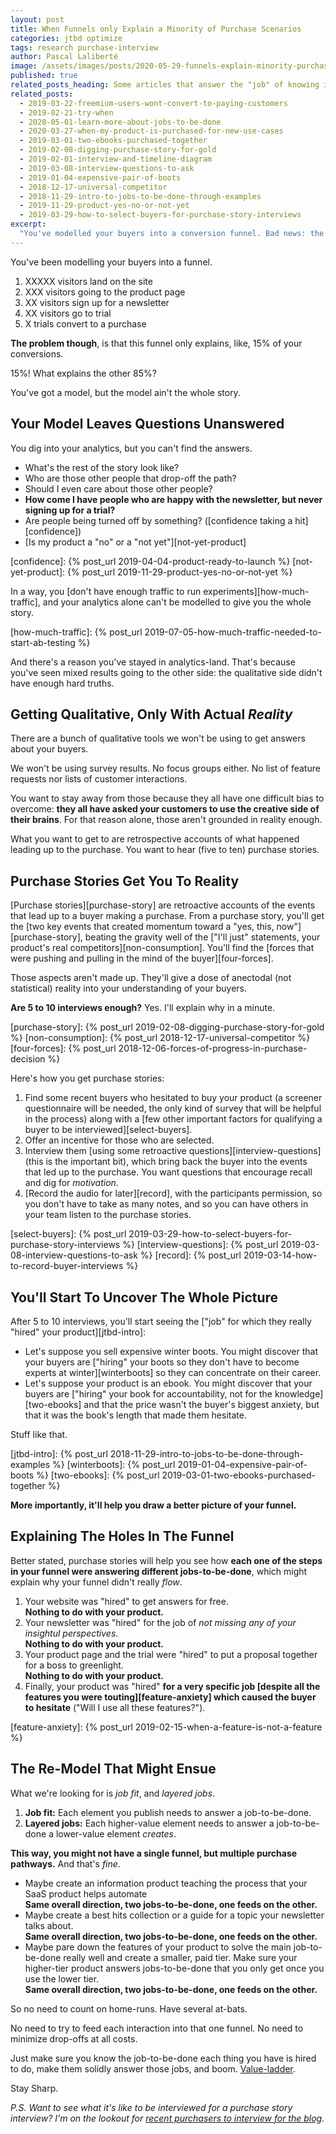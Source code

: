 ```yaml
---
layout: post
title: When Funnels only Explain a Minority of Purchase Scenarios
categories: jtbd optimize
tags: research purchase-interview
author: Pascal Laliberté
image: /assets/images/posts/2020-05-29-funnels-explain-minority-purchase-scenarios.jpg
published: true
related_posts_heading: Some articles that answer the "job" of knowing if this approach is legit
related_posts:
  - 2019-03-22-freemium-users-wont-convert-to-paying-customers
  - 2019-02-21-try-when
  - 2020-05-01-learn-more-about-jobs-to-be-done
  - 2020-03-27-when-my-product-is-purchased-for-new-use-cases
  - 2019-03-01-two-ebooks-purchased-together
  - 2019-02-08-digging-purchase-story-for-gold
  - 2019-02-01-interview-and-timeline-diagram
  - 2019-03-08-interview-questions-to-ask
  - 2019-01-04-expensive-pair-of-boots
  - 2018-12-17-universal-competitor
  - 2018-11-29-intro-to-jobs-to-be-done-through-examples
  - 2019-11-29-product-yes-no-or-not-yet
  - 2019-03-29-how-to-select-buyers-for-purchase-story-interviews
excerpt:
  "You've modelled your buyers into a conversion funnel. Bad news: the funnel can't account for 85% of sales. People are taking different journeys to your product. Let's get qualitative, but steeped in reality."
---
```


You've been modelling your buyers into a funnel.

1. XXXXX visitors land on the site
1. XXX visitors going to the product page
1. XX visitors sign up for a newsletter
1. XX visitors go to trial
1. X trials convert to a purchase

**The problem though**, is that this funnel only explains, like, 15% of your conversions.

15%! What explains the other 85%?

You've got a model, but the model ain't the whole story.

## Your Model Leaves Questions Unanswered

You dig into your analytics, but you can't find the answers.

* What's the rest of the story look like?
* Who are those other people that drop-off the path?
* Should I even care about those other people?
* **How come I have people who are happy with the newsletter, but never signing up for a trial?**
* Are people being turned off by something? ([confidence taking a hit][confidence])
* [Is my product a "no" or a "not yet"][not-yet-product]

[confidence]: {% post_url 2019-04-04-product-ready-to-launch %}
[not-yet-product]: {% post_url 2019-11-29-product-yes-no-or-not-yet %}

In a way, you [don't have enough traffic to run experiments][how-much-traffic], and your analytics alone can't be modelled to give you the whole story.

[how-much-traffic]: {% post_url 2019-07-05-how-much-traffic-needed-to-start-ab-testing %}

And there's a reason you've stayed in analytics-land. That's because you've seen mixed results going to the other side: the qualitative side didn't have enough hard truths.

## Getting Qualitative, Only With Actual _Reality_

There are a bunch of qualitative tools we won't be using to get answers about your buyers.

We won't be using survey results. No focus groups either. No list of feature requests nor lists of customer interactions. 

You want to stay away from those because they all have one difficult bias to overcome: **they all have asked your customers to use the creative side of their brains**. For that reason alone, those aren't grounded in reality enough.

What you want to get to are retrospective accounts of what happened leading up to the purchase. You want to hear (five to ten) purchase stories.

## Purchase Stories Get You To Reality

[Purchase stories][purchase-story] are retroactive accounts of the events that lead up to a buyer making a purchase. From a purchase story, you'll get the [two key events that created momentum toward a "yes, this, now"][purchase-story], beating the gravity well of the ["I'll just" statements, your product's real competitors][non-consumption]. You'll find the [forces that were pushing and pulling in the mind of the buyer][four-forces].

Those aspects aren't made up. They'll give a dose of anectodal (not statistical) reality into your understanding of your buyers.

**Are 5 to 10 interviews enough?** Yes. I'll explain why in a minute.

[purchase-story]: {% post_url 2019-02-08-digging-purchase-story-for-gold %}
[non-consumption]: {% post_url 2018-12-17-universal-competitor %}
[four-forces]: {% post_url 2018-12-06-forces-of-progress-in-purchase-decision %}

Here's how you get purchase stories:

1. Find some recent buyers who hesitated to buy your product (a screener questionnaire will be needed, the only kind of survey that will be helpful in the process) along with a [few other important factors for qualifying a buyer to be interviewed][select-buyers].
2. Offer an incentive for those who are selected.
3. Interview them [using some retroactive questions][interview-questions] (this is the important bit), which bring back the buyer into the events that led up to the purchase. You want questions that encourage recall and dig for _motivation_.
4. [Record the audio for later][record], with the participants permission, so you don't have to take as many notes, and so you can have others in your team listen to the purchase stories.

[select-buyers]: {% post_url 2019-03-29-how-to-select-buyers-for-purchase-story-interviews %}
[interview-questions]: {% post_url 2019-03-08-interview-questions-to-ask %}
[record]: {% post_url 2019-03-14-how-to-record-buyer-interviews %}

## You'll Start To Uncover The Whole Picture

After 5 to 10 interviews, you'll start seeing the ["job" for which they really "hired" your product][jtbd-intro]:

* Let's suppose you sell expensive winter boots. You might discover that your buyers are ["hiring" your boots so they don't have to become experts at winter][winterboots] so they can concentrate on their career.
* Let's suppose your product is an ebook. You might discover that your buyers are ["hiring" your book for accountability, not for the knowledge][two-ebooks] and that the price wasn't the buyer's biggest anxiety, but that it was the book's length that made them hesitate.

Stuff like that.

[jtbd-intro]: {% post_url 2018-11-29-intro-to-jobs-to-be-done-through-examples %}
[winterboots]: {% post_url 2019-01-04-expensive-pair-of-boots %}
[two-ebooks]: {% post_url 2019-03-01-two-ebooks-purchased-together %}

**More importantly, it'll help you draw a better picture of your funnel.**

## Explaining The Holes In The Funnel

Better stated, purchase stories will help you see how **each one of the steps in your funnel were answering different jobs-to-be-done**, which might explain why your funnel didn't really _flow_.

1. Your website was "hired" to get answers for free.<br>**Nothing to do with your product.**
1. Your newsletter was "hired" for the job of _not missing any of your insightul perspectives_.<br>**Nothing to do with your product.**
1. Your product page and the trial were "hired" to put a proposal together for a boss to greenlight.<br>**Nothing to do with your product.**
1. Finally, your product was "hired" **for a very specific job [despite all the features you were touting][feature-anxiety] which caused the buyer to hesitate** ("Will I use all these features?").

[feature-anxiety]: {% post_url 2019-02-15-when-a-feature-is-not-a-feature %}

## The Re-Model That Might Ensue

What we're looking for is _job fit_, and _layered jobs_.

1. **Job fit:** Each element you publish needs to answer a job-to-be-done.
2. **Layered jobs:** Each higher-value element needs to answer a job-to-be-done a lower-value element _creates_.

**This way, you might not have a single funnel, but multiple purchase pathways.** And that's _fine_.

* Maybe create an information product teaching the process that your SaaS product helps automate<br>**Same overall direction, two jobs-to-be-done, one feeds on the other.**
* Maybe create a best hits collection or a guide for a topic your newsletter talks about.<br>**Same overall direction, two jobs-to-be-done, one feeds on the other.**
* Maybe pare down the features of your product to solve the main job-to-be-done really well and create a smaller, paid tier. Make sure your higher-tier product answers jobs-to-be-done that you only get once you use the lower tier.<br>**Same overall direction, two jobs-to-be-done, one feeds on the other.**

So no need to count on home-runs. Have several at-bats.

No need to try to feed each interaction into that one funnel. No need to minimize drop-offs at all costs.

Just make sure you know the job-to-be-done each thing you have is hired to do, make them solidly answer those jobs, and boom. [Value-ladder](/stepitup).

Stay Sharp.

_P.S. Want to see what it's like to be interviewed for a purchase story interview? I'm on the lookout for [recent purchasers to interview for the blog](/your-purchase-story)._
